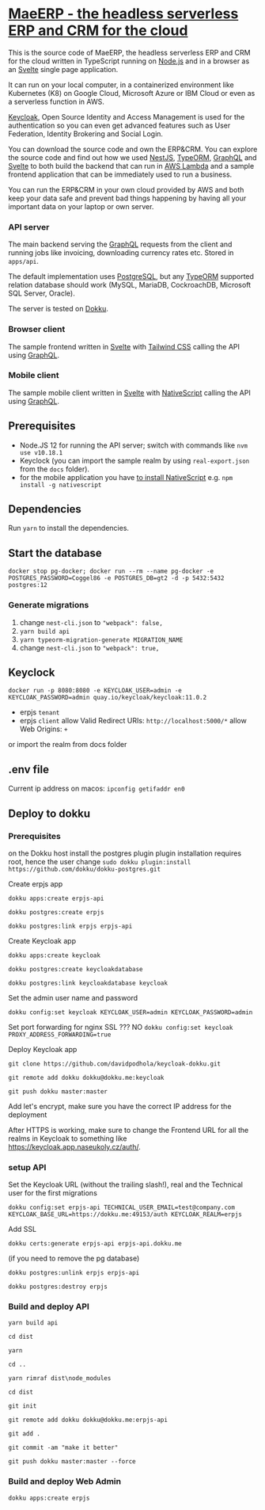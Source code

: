 # [MaeERP  - the headless serverless ERP and CRM for the cloud](https://github.com/iDempiere-micro/erpjs/wiki)

This is the source code of MaeERP, the headless serverless ERP and CRM for the cloud 
written in TypeScript running on [Node.js](https://nodejs.org/en/) and 
in a browser as an [Svelte](https://svelte.dev/) single page application. 

It can run on your local computer, in a containerized environment like Kubernetes (K8) 
on Google Cloud, Microsoft Azure or IBM Cloud or even as a serverless function in AWS. 

[Keycloak](https://www.keycloak.org/), Open Source Identity and Access Management is used for the authentication 
so you can even get advanced features such as User Federation, Identity Brokering and Social Login.

You can download the source code and own the ERP&CRM.
You can explore the source code and find out how we used [NestJS](https://nestjs.com/), 
[TypeORM](https://typeorm.io/#/), [GraphQL](https://www.apollographql.com/) and [Svelte](https://svelte.dev/) 
to both build the backend that can run in [AWS Lambda](https://aws.amazon.com/lambda/) and 
a sample frontend application that can be immediately used to run a business.

You can run the ERP&CRM in your own cloud provided by AWS and both keep your data safe and prevent bad things 
happening by having all your important data on your laptop or own server.

### API server
The main backend serving the [GraphQL](https://graphql.org/) requests from the client 
and running jobs like invoicing, downloading currency rates etc. Stored in `apps/api`.

The default implementation uses [PostgreSQL](https://www.postgresql.org/), but 
any [TypeORM](https://typeorm.io/#/) supported relation database should work (MySQL, MariaDB, CockroachDB, 
Microsoft SQL Server, Oracle). 

The server is tested on [Dokku](https://dokku.com/). 

### Browser client
The sample frontend written in [Svelte](https://svelte.dev/) with [Tailwind CSS](https://tailwindcss.com/) 
calling the API using [GraphQL](https://graphql.org/).

### Mobile client
The sample mobile client written in [Svelte](https://svelte.dev/) with [NativeScript](https://nativescript.org/)
calling the API using [GraphQL](https://graphql.org/).

## Prerequisites

- Node.JS 12 for running the API server; switch with commands like `nvm use v10.18.1`
- Keyclock (you can import the sample realm by using `real-export.json` from the `docs` folder).
- for the mobile application you have [to install NativeScript](https://docs.nativescript.org/angular/start/quick-setup) e.g. `npm install -g nativescript`

## Dependencies
Run `yarn` to install the dependencies.

## Start the database

`docker stop pg-docker; docker run --rm --name pg-docker -e POSTGRES_PASSWORD=Coggel86 -e POSTGRES_DB=gt2 -d -p 5432:5432 postgres:12`

### Generate migrations

1. change `nest-cli.json` to `"webpack": false,`
2. `yarn build api`
3.  `yarn typeorm-migration-generate MIGRATION_NAME`
4. change `nest-cli.json` to `"webpack": true,`

## Keyclock

`docker run -p 8080:8080 -e KEYCLOAK_USER=admin -e KEYCLOAK_PASSWORD=admin quay.io/keycloak/keycloak:11.0.2`

- erpjs `tenant`
- erpjs `client`
allow Valid Redirect URIs: `http://localhost:5000/*`
allow Web Origins: `+`

or import the realm from docs folder

## .env file
Current ip address on macos: `ipconfig getifaddr en0`

## Deploy to dokku

### Prerequisites

on the Dokku host install the postgres plugin plugin installation requires root, hence the user change
`sudo dokku plugin:install https://github.com/dokku/dokku-postgres.git`

Create erpjs app

`dokku apps:create erpjs-api`

`dokku postgres:create erpjs`

`dokku postgres:link erpjs erpjs-api`

Create Keycloak app

`dokku apps:create keycloak`

`dokku postgres:create keycloakdatabase`

`dokku postgres:link keycloakdatabase keycloak`

Set the admin user name and password

`dokku config:set keycloak KEYCLOAK_USER=admin KEYCLOAK_PASSWORD=admin`

Set port forwarding for nginx SSL ??? NO
`dokku config:set keycloak PROXY_ADDRESS_FORWARDING=true`

Deploy Keycloak app

`git clone https://github.com/davidpodhola/keycloak-dokku.git`

`git remote add dokku dokku@dokku.me:keycloak`

`git push dokku master:master`

Add let's encrypt, make sure you have the correct IP address for the deployment

After HTTPS is working, make sure to change the Frontend URL for all the realms in Keycloak to something 
like https://keycloak.app.naseukoly.cz/auth/.

### setup API

Set the Keycloak URL (without the trailing slash!), real and the Technical user for the first migrations

`dokku config:set erpjs-api TECHNICAL_USER_EMAIL=test@company.com KEYCLOAK_BASE_URL=https://dokku.me:49153/auth KEYCLOAK_REALM=erpjs`

Add SSL

`dokku certs:generate erpjs-api erpjs-api.dokku.me`



(if you need to remove the pg database)

`dokku postgres:unlink erpjs erpjs-api`

`dokku postgres:destroy erpjs`

### Build and deploy API
`yarn build api`

`cd dist`

`yarn`

`cd ..`

`yarn rimraf dist\node_modules`

`cd dist`

`git init`

`git remote add dokku dokku@dokku.me:erpjs-api`

`git add .`

`git commit -am "make it better"`

`git push dokku master:master --force`

### Build and deploy Web Admin

`dokku apps:create erpjs`
